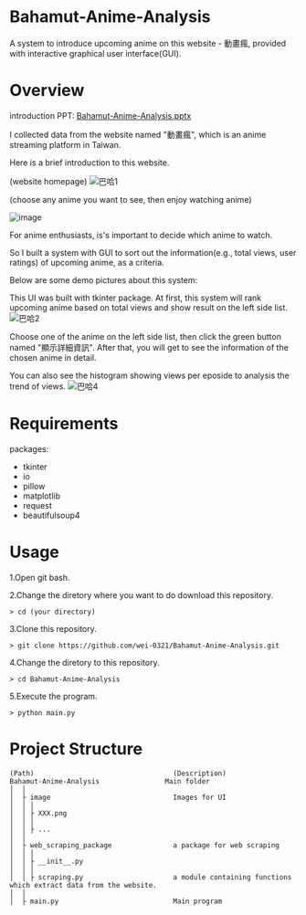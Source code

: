 # Bahamut-Anime-Analysis
A system to introduce upcoming anime on this website - 動畫瘋, provided with interactive graphical user interface(GUI).  


# Overview 

introduction PPT: [Bahamut-Anime-Analysis.pptx](https://github.com/wei-0321/Bahamut-Anime-Analysis/files/7360276/Bahamut-Anime-Analysis.pptx)


I collected data from the website named "動畫瘋", which is an anime streaming platform in Taiwan. 

Here is a brief introduction to this website.

(website homepage)
![巴哈1](https://user-images.githubusercontent.com/71260071/135490391-94df339e-a4ea-4d51-b41e-38c09f353bb2.PNG)

(choose any anime you want to see, then enjoy watching anime)

![image](https://user-images.githubusercontent.com/71260071/137641367-37315629-0a09-42d7-80f5-fe9808f16187.png)

For anime enthusiasts, is's important to decide which anime to watch.

So I built a system with GUI to sort out the information(e.g., total views, user ratings) of upcoming anime, as a criteria.

Below are some demo pictures about this system:

This UI was built with tkinter package.
At first, this system will rank upcoming anime based on total views and show result on the left side list.
![巴哈2](https://user-images.githubusercontent.com/71260071/135490449-60357790-fe34-4739-8094-60da5d7a904f.PNG)

Choose one of the anime on the left side list, then click the green button named "顯示詳細資訊".
After that, you will get to see the information of the chosen anime in detail.

You can also see the histogram showing views per eposide to analysis the trend of views.
![巴哈4](https://user-images.githubusercontent.com/71260071/135491268-8d78c5c9-9a2d-4da7-bbee-56db93e2b858.PNG)


# Requirements 
packages:
- tkinter
- io
- pillow
- matplotlib
- request
- beautifulsoup4

# Usage 

1.Open git bash. 

2.Change the diretory where you want to do download this repository.
```
> cd (your directory)
```
3.Clone this repository. 
```
> git clone https://github.com/wei-0321/Bahamut-Anime-Analysis.git
```
4.Change the diretory to this repository.
```
> cd Bahamut-Anime-Analysis
```
5.Execute the program.
```
> python main.py
```


# Project Structure
```
(Path)                                	(Description)
Bahamut-Anime-Analysis    	          Main folder     
│  │
│  ├ image                              Images for UI
│  │ │
│  │ ├ XXX.png
│  │ │
│  │ ├ ...
│  │ 
│  ├ web_scraping_package               a package for web scraping
│  │ │
│  │ ├ __init__.py
│  │ │
│  │ ├ scraping.py                      a module containing functions which extract data from the website.
│  │ 
│  ├ main.py                            Main program

